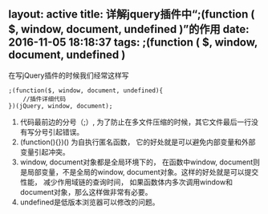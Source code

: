 layout: active
title: 详解jquery插件中“;(function ( $, window, document, undefined )”的作用
date: 2016-11-05 18:18:37
tags: ;(function ( $, window, document, undefined )
---

在写jQuery插件的时候我们经常这样写
<pre><code>;(function($, window, document, undefined){
	//插件详细代码
})(jQuery, window, document);
</code></pre>

1. 代码最前边的分号（;）, 为了防止在多文件压缩的时候，其它文件最后一行没有写分号引起错误。
2. (function(){})() 为自执行匿名函数， 它的好处就是可以避免内部变量和外部变量引起冲突。
3. window, document对象都是全局环境下的， 在函数中window, document则是局部变量，不是全局的window, document对象。这样的好处就是可以提交性能， 减少作用域链的查询时间， 如果函数体内多次调用window和document对象，那么这样做非常有必要。
4. undefined是低版本浏览器可以修改的问题。
